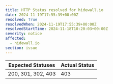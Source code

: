 ```yaml
---
title: HTTP Status resolved for hidewall.io
date: 2024-11-19T17:55:39+00:00Z
resolved: True
resolvedWhen: 2024-11-19T17:55:39+00:00Z
resolvedStartTime: 2024-11-18T10:20:03+00:00Z
severity: notice
affected:
  - hidewall.io
section: issue
---
```


| Expected Statuses | Actual Status  |
|-------------------|----------------|
| 200, 301, 302, 403 | 403 |
